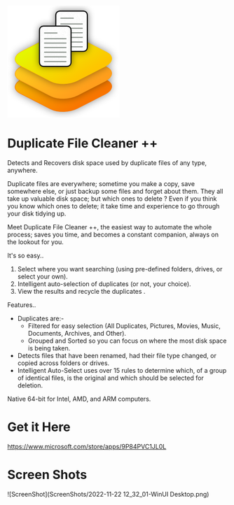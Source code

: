 ![Duplicate File Cleaner ++](Icon.png)
# Duplicate File Cleaner ++

Detects and Recovers disk space used by duplicate files of any type, anywhere. 

Duplicate files are everywhere; sometime you make a copy, save somewhere else, or just backup some files and forget about them. They all take up valuable disk space; but which ones to delete ? Even if you think you know which ones to delete; it take time and experience to go through your disk tidying up. 

Meet Duplicate File Cleaner ++, the easiest way to automate the whole process; saves you time, and becomes a constant companion, always on the lookout for you.

It's so easy..
1. Select where you want searching (using pre-defined folders, drives, or select your own).
2. Intelligent auto-selection of duplicates (or not, your choice).
3. View the results and recycle the duplicates .

Features..
- Duplicates are:-
  - Filtered for easy selection (All Duplicates, Pictures, Movies, Music, Documents, Archives, and Other).
  - Grouped and Sorted so you can focus on where the most disk space is being taken.
- Detects files that have been renamed, had their file type changed, or copied across folders or drives. 
- Intelligent Auto-Select uses over 15 rules to determine which, of a group of identical files, is the original and which should be selected for deletion.

Native 64-bit for Intel, AMD, and ARM computers.


# Get it Here

https://www.microsoft.com/store/apps/9P84PVC1JL0L


# Screen Shots

![ScreenShot](ScreenShots/2022-11-22 12_32_01-WinUI Desktop.png)

